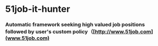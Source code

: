 # 51job-it-hunter
### Automatic framework seeking high valued job positions followed by user's custom policy（[http://www.51job.com](www.51job.com) 

